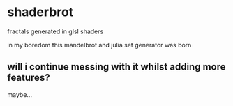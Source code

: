 # shaderbrot
fractals generated in glsl shaders

in my boredom this mandelbrot and julia set generator was born

## will i continue messing with it whilst adding more features?

maybe...
